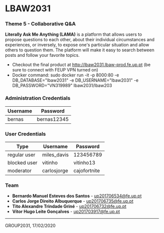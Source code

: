 # LBAW2031

### Theme 5 - Collaborative Q&A

**Literally Ask Me Anything (LAMA)** is a platform that allows users to propose questions
to each other, about their individual circumstances and experiences, or inversely,
to expose one's particular situation and allow others to question them. The platform
will make it easy to search between posts and follow your favorite topics.

* Checkout the final product at http://lbaw2031.lbaw-prod.fe.up.pt (be sure to connect with FEUP VPN turned on)
* Docker command: sudo docker run -it -p 8000:80 -e DB_DATABASE="lbaw2031" -e DB_USERNAME="lbaw2031" -e DB_PASSWORD="VN319989" lbaw2031/lbaw203
###  Administration Credentials

| Username | Password |
| -------- | -------- |
| bernas    | bernas12345 |

###  User Credentials

| Type          | Username  | Password |
| ------------- | --------- | -------- |
| regular user  | miles_davis | 123456789 |
| blocked user  | vitinho    | vitinho13   |
| moderator     | carlosjorge | cajofortnite |


### Team

* **Bernardo Manuel Esteves dos Santos** - up201706534@fe.up.pt
* **Carlos Jorge Direito Albuquerque**   - up201706735@fe.up.pt
* **Tito Alexandre Trindade Griné**      - up201706732@fe.up.pt
* **Vítor Hugo Leite Gonçalves**         - up201703917@fe.up.pt

***
GROUP2031, 17/02/2020